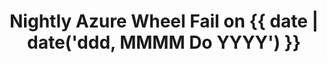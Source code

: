 ---
title: Nightly Azure Wheel Fail on {{ date | date('ddd, MMMM Do YYYY') }}
assignees: nguyenv, ihnorton
labels: bug
---